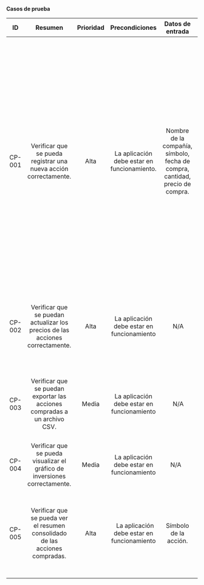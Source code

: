 ﻿
**Casos de prueba**

|**ID**|**Resumen**|**Prioridad**|**Precondiciones**|**Datos de entrada**|**Pasos**|**Resultado esperado**|
| :-: | :-: | :-: | :-: | :-: | :- | :-: |
|CP-001|Verificar que se pueda registrar una nueva acción correctamente.|Alta|La aplicación debe estar en funcionamiento.|Nombre de la compañía, símbolo, fecha de compra, cantidad, precio de compra.|<p>1. Navegar a la página de registro de acciones.</p><p>2. Ingresar el nombre de la compañía.</p><p>3. Ingresar el símbolo de la acción.</p><p>4. Ingresar la fecha de compra.</p><p>5. Ingresar la cantidad de acciones compradas.</p><p>6. Ingresar el precio de compra por acción.</p><p>7. Hacer clic en "Registrar Compra".</p><p></p>|<p>La acción se guarda y aparece en la lista de acciones compradas.</p><p></p>|
|CP-002|Verificar que se puedan actualizar los precios de las acciones correctamente.|Alta|La aplicación debe estar en funcionamiento|` `N/A |<p>1. Navegar a la página de acciones compradas.</p><p>2. Hacer clic en "Actualizar Precios".</p><p></p>|Los precios se actualizan correctamente desde el API y se reflejan en la lista de acciones.|
|CP-003|Verificar que se puedan exportar las acciones compradas a un archivo CSV.|Media|La aplicación debe estar en funcionamiento|` `N/A |<p>1. Navegar a la página de acciones compradas.</p><p>2. Hacer clic en "Exportar CSV".</p>|Se descarga un archivo CSV con los datos correctos de las acciones compradas.|
|CP-004|Verificar que se pueda visualizar el gráfico de inversiones correctamente.|Media|La aplicación debe estar en funcionamiento|N/A  |1. Navegar a la página de gráfico de inversiones.|El gráfico se muestra con los datos correctos de las inversiones.|
|CP-005|Verificar que se pueda ver el resumen consolidado de las acciones compradas.|Alta|` `La aplicación debe estar en funcionamiento|Símbolo de la acción.|<p>1. Navegar a la página de consolidado.</p><p>2. Seleccionar un símbolo en el combobox de filtrado.</p><p></p>|Se muestra un resumen con la cantidad total comprada, el precio promedio, el último precio registrado, y las ganancias/pérdidas.|


